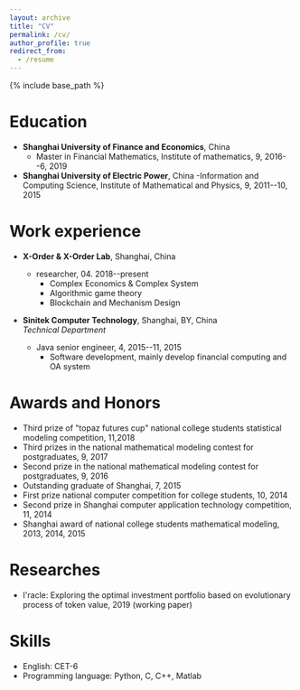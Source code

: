 ```yaml
---
layout: archive
title: "CV"
permalink: /cv/
author_profile: true
redirect_from:
  - /resume
---
```


{% include base_path %}

Education
======
* **Shanghai University of Finance and Economics**, China
  - Master in Financial Mathematics, Institute of mathematics, 9, 2016--6, 2019
* **Shanghai University of Electric Power**, China
  -Information and Computing Science, Institute of Mathematical and Physics, 9, 2011--10, 2015


Work experience
======
* **X-Order & X-Order Lab**, Shanghai, China  
  * researcher, 04. 2018--present
    - Complex Economics & Complex System
    - Algorithmic game theory
    - Blockchain and Mechanism Design

* **Sinitek Computer Technology**, Shanghai, BY, China  
*Technical Department*
  * Java senior engineer, 4, 2015--11, 2015
    - Software development, mainly develop financial computing and OA system 
    
Awards and Honors
======
* Third prize of "topaz futures cup" national college students statistical modeling competition, 11,2018
* Third prizes in the national mathematical modeling contest for postgraduates, 9, 2017
* Second prize in the national mathematical modeling contest for postgraduates, 9, 2016
* Outstanding graduate of Shanghai, 7, 2015
* First prize national computer competition for college students, 10, 2014
* Second prize in Shanghai computer application technology competition, 11, 2014
* Shanghai award of national college students mathematical modeling, 2013, 2014, 2015

<!-- Skills
======
* Skill 1
* Skill 2
  * Sub-skill 2.1
  * Sub-skill 2.2
  * Sub-skill 2.3
* Skill 3 -->

Researches
======
* I'racle: Exploring the optimal investment portfolio based on evolutionary process of token value, 2019 (working paper)
  
Skills
======
* English: CET-6
* Programming language: Python, C, C++, Matlab

  

  

